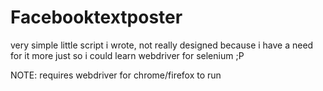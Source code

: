 # Facebooktextposter

very simple little script i wrote, not really designed because i have a need for it more just so i could learn webdriver for selenium ;P

NOTE: requires webdriver for chrome/firefox to run 
